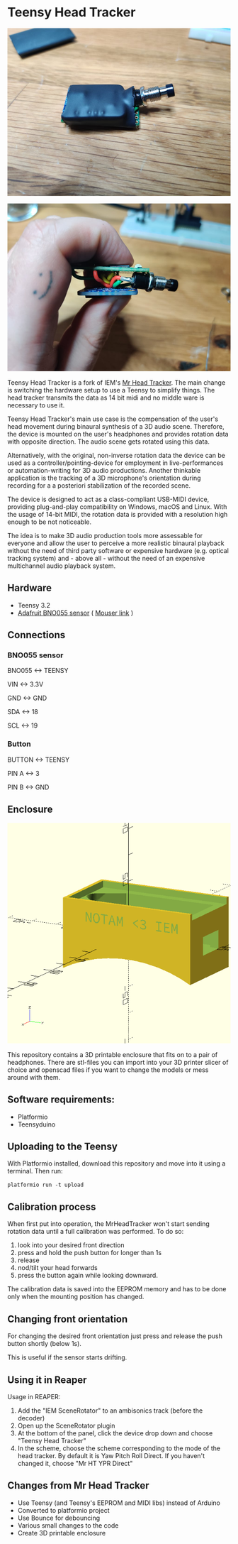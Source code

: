 # Teensy Head Tracker
![prototype1](assets/teensy-head-proto1.jpg)

![prototype2](assets/teensy-head-proto2.jpg)

Teensy Head Tracker is a fork of IEM's [Mr Head Tracker](https://git.iem.at/DIY/MrHeadTracker). The main change is switching the hardware setup to use a Teensy to simplify things. The head tracker transmits the data as 14 bit midi and no middle ware is necessary to use it.

Teensy Head Tracker's main use case is the compensation of the user's head movement during
binaural synthesis of a 3D audio scene. Therefore, the device is mounted on
the user's headphones and provides rotation data with opposite direction.
The audio scene gets rotated using this data.

Alternatively, with the original, non-inverse rotation data the device can
be used as a controller/pointing-device for employment in live-performances
or automation-writing for 3D audio productions. Another thinkable application
is the tracking of a 3D microphone's orientation during recording for a a
posteriori stabilization of the recorded scene.

The device is designed to act as a class-compliant USB-MIDI device,
providing plug-and-play compatibility on Windows, macOS and Linux.
With the usage of 14-bit MIDI, the rotation data is provided with a resolution
high enough to be not noticeable.

The idea is to make 3D audio production tools more assessable for everyone
and allow the user to perceive a more realistic binaural playback without the
need of third party software or expensive hardware (e.g. optical tracking
system) and - above all - without the need of an expensive multichannel
audio playback system.

## Hardware

- Teensy 3.2
- [Adafruit BNO055 sensor](https://www.adafruit.com/product/2472) ( [Mouser link](https://no.mouser.com/ProductDetail/Adafruit/2472?qs=N%2F3wi2MvZWDmk8dteqdybw%3D%3D) )

## Connections

### BNO055 sensor
BNO055 	<-> 	TEENSY 

VIN 	<-> 	3.3V

GND 	<-> 	GND

SDA 	<-> 	18

SCL 	<-> 	19

### Button
BUTTON 	<-> 	TEENSY

PIN A 	<-> 	3

PIN B 	<-> 	GND

## Enclosure

![enclosure](enclosure/teensy_head_tracker_bottom.png)

This repository contains a 3D printable enclosure that fits on to a pair of headphones. There are stl-files you can import into your 3D printer slicer of choice and openscad files if you want to change the models or mess around with them.

## Software requirements:
- Platformio
- Teensyduino

## Uploading to the Teensy

With Platformio installed, download this repository and move into it using a terminal. Then run:
```
platformio run -t upload
```

## Calibration process

When first put into operation, the MrHeadTracker won't start sending rotation data until a full calibration was performed.
To do so:

1. look into your desired front direction
2. press and hold the push button for longer than 1s
3. release
4. nod/tilt your head forwards
5. press the button again while looking downward.

The calibration data is saved into the EEPROM memory and has to be done only when the mounting position has changed. 

## Changing front orientation
For changing the desired front orientation just press and release the push button shortly (below 1s). 

This is useful if the sensor starts drifting.

## Using it in Reaper
Usage in REAPER:
1. Add the "IEM SceneRotator" to an ambisonics track (before the decoder)
2. Open up the SceneRotator plugin
3. At the bottom of the panel, click the device drop down and choose "Teensy Head Tracker"
4. In the scheme, choose the scheme corresponding to the mode of the head tracker. By default it is Yaw Pitch Roll Direct. If you haven't changed it, choose "Mr HT YPR Direct"

## Changes from Mr Head Tracker

- Use Teensy (and Teensy's EEPROM and MIDI libs) instead of Arduino
- Converted to platformio project
- Use Bounce for debouncing
- Various small changes to the code
- Create 3D printable enclosure

